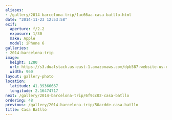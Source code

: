 ```yaml
---
aliases:
- /gallery/2014-barcelona-trip/1ac66aa-casa-batllo.html
date: "2014-11-23 12:53:58"
exif:
  aperture: f/2.2
  exposure: 1/30
  make: Apple
  model: iPhone 6
galleries:
- 2014-barcelona-trip
image:
  height: 1280
  url: https://s3.dualstack.us-east-1.amazonaws.com/dpb587-website-us-east-1/asset/gallery/2014-barcelona-trip/1ac66aa-casa-batllo~1280.jpg
  width: 960
layout: gallery-photo
location:
  latitude: 41.39366667
  longitude: 2.16474717
next: /gallery/2014-barcelona-trip/6f9cc02-casa-batllo
ordering: 48
previous: /gallery/2014-barcelona-trip/50acdde-casa-batllo
title: Casa Batlló
---
```

